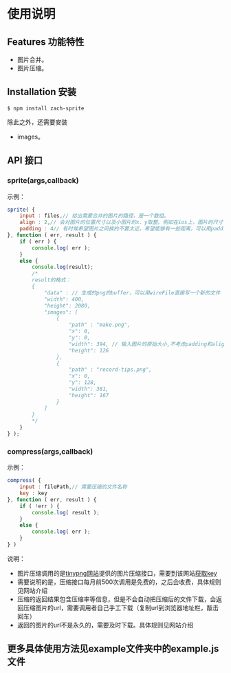 使用说明
=======

## Features 功能特性
* 图片合并。
* 图片压缩。

## Installation 安装
	$ npm install zach-sprite

除此之外，还需要安装
* images。

## API 接口

### sprite(args,callback)
示例：
```javascript
sprite( {
	input : files,// 给出需要合并的图片的路径，是一个数组。
	align : 2,// 会对图片的位置尺寸以及小图片的x、y取整。例如在ios上，图片的尺寸需要是2的整数倍，就可以设定align为2（align的默认值就是2）
	padding : 4// 有时候希望图片之间挨的不要太近，希望能够有一些距离，可以用padding来设置。
}, function ( err, result ) {
	if ( err ) {
		console.log( err );
	}
	else {
		console.log(result);
		/*
		result的格式：
		{
            "data" : // 生成的png的buffer，可以用wireFile直接写一个新的文件
            "width": 400,
            "height": 2080,
            "images": [
                {
                    "path" : "make.png",
                    "x": 0,
                    "y": 0,
                    "width": 394, // 输入图片的原始大小,不考虑padding和align
                    "height": 126
                },
                {
                    "path" : "record-tips.png",
                    "x": 0,
                    "y": 128,
                    "width": 381,
                    "height": 167
                }
            ]
        }
		*/
	}
} );
```

### compress(args,callback)
示例：
```javascript
compress( {
	input : filePath,// 需要压缩的文件名称
	key : key
}, function ( err, result ) {
	if ( !err ) {
		console.log( result );
	}
	else {
		console.log( err );
	}
} )
```
说明：
* 图片压缩调用的是[tinypng网站](https://tinypng.com/)提供的图片压缩接口，需要到该网站[获取key](https://tinypng.com/developers)
* 需要说明的是，压缩接口每月前500次调用是免费的，之后会收费，具体规则见网站介绍
* 压缩的返回结果包含压缩率等信息，但是不会自动把压缩后的文件下载，会返回压缩图片的url，需要调用者自己手工下载（复制url到浏览器地址栏，敲击回车）
* 返回的图片的url不是永久的，需要及时下载。具体规则见网站介绍

## 更多具体使用方法见example文件夹中的example.js文件